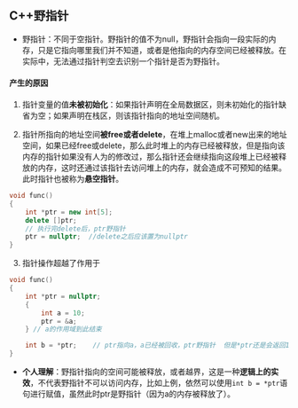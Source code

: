## C++野指针

- 野指针：不同于空指针。野指针的值不为null，野指针会指向一段实际的内存，只是它指向哪里我们并不知道，或者是他指向的内存空间已经被释放。在实际中，无法通过指针判空去识别一个指针是否为野指针。

#### 产生的原因

1. 指针变量的值**未被初始化**：如果指针声明在全局数据区，则未初始化的指针缺省为空；如果声明在栈区，则该指针指向的地址空间随机。

2. 指针所指向的地址空间**被free或者delete**，在堆上malloc或者new出来的地址空间，如果已经free或delete，那么此时堆上的内存已经被释放，但是指向该内存的指针如果没有人为的修改过，那么指针还会继续指向这段堆上已经被释放的内存，这时还通过该指针去访问堆上的内存，就会造成不可预知的结果。此时指针也被称为**悬空指针**。

```C++
void func()
{
	int *ptr = new int[5];
	delete []ptr;
	// 执行完delete后，ptr野指针
	ptr = nullptr;  //delete之后应该置为nullptr
}
```

3. 指针操作超越了作用于

```C++
void func()
{
	int *ptr = nullptr;
	{
		int a = 10;
		ptr = &a;
	} // a的作用域到此结束

	int b = *ptr;    // ptr指向a，a已经被回收，ptr野指针  但是*ptr还是会返回10
}
```

- **个人理解**：野指针指向的空间可能被释放，或者越界，这是一种**逻辑上的实效**，不代表野指针不可以访问内存，比如上例，依然可以使用`int b = *ptr`语句进行赋值，虽然此时ptr是野指针（因为a的内存被释放了）。

